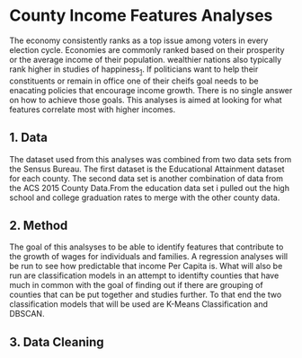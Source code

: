 # County Income Features Analyses

The economy consistently ranks as a top issue among voters in every election cycle. Economies are commonly ranked based on their prosperity or the average income of their population. wealthier nations also typically rank higher in studies of happiness<sub>[1](https://pubs.aeaweb.org/doi/pdfplus/10.1257/jep.22.2.53)</sub>. If politicians want to help their constituents or remain in office one of their cheifs goal needs to be enacating policies that encourage income growth. There is no single answer on how to achieve those goals. This analyses is aimed at looking for what features correlate most with higher incomes.

## 1. Data
The dataset used from this analyses was combined from two data sets from the Sensus Bureau. The first dataset is the Educational Attainment dataset for each county. The second data set is another combination of data from the ACS 2015 County Data.From the education data set i pulled out the high school and college graduation rates to merge with the other county data.

## 2. Method
The goal of this analsyses to be able to identify features that contribute to the growth of wages for individuals and families. A regression analyses will be run to see how predictable that income Per Capita is. What will also be run are classification models in an attempt to identifty counties that have much in common with the goal of finding out if there are grouping of counties that can be put together and studies further. To that end the two classification models that will be used are K-Means Classification and DBSCAN.

## 3. Data Cleaning


